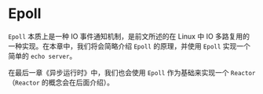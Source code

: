 # Epoll

`Epoll` 本质上是一种 IO 事件通知机制，是前文所述的在 Linux 中 IO 多路复用的一种实现。在本章中，我们将会简略介绍 `Epoll` 的原理，并使用 `Epoll` 实现一个简单的 `echo server`。

在最后一章《异步运行时》中，我们也会使用 `Epoll` 作为基础来实现一个 `Reactor`（`Reactor` 的概念会在后面介绍）。
